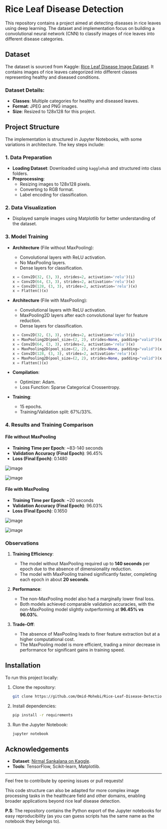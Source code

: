 # Rice Leaf Disease Detection

This repository contains a project aimed at detecting diseases in rice leaves using deep learning. The dataset and implementation focus on building a convolutional neural network (CNN) to classify images of rice leaves into different disease categories.

## Dataset

The dataset is sourced from Kaggle: [Rice Leaf Disease Image Dataset](https://www.kaggle.com/datasets/nirmalsankalana/rice-leaf-disease-image). It contains images of rice leaves categorized into different classes representing healthy and diseased conditions.

### Dataset Details:

- **Classes**: Multiple categories for healthy and diseased leaves.
- **Format**: JPEG and PNG images.
- **Size**: Resized to 128x128 for this project.

## Project Structure

The implementation is structured in Jupyter Notebooks, with some variations in architecture. The key steps include:

### 1. Data Preparation

- **Loading Dataset**: Downloaded using `kagglehub` and structured into class folders.
- **Preprocessing**:
  - Resizing images to 128x128 pixels.
  - Converting to RGB format.
  - Label encoding for classification.

### 2. Data Visualization

- Displayed sample images using Matplotlib for better understanding of the dataset.

### 3. Model Training

- **Architecture** (File without MaxPooling):
  - Convolutional layers with ReLU activation.
  - No MaxPooling layers.
  - Dense layers for classification.

  ```python
  x = Conv2D(32, (3, 3), strides=2, activation='relu')(i)
  x = Conv2D(64, (3, 3), strides=2, activation='relu')(x)
  x = Conv2D(128, (3, 3), strides=2, activation='relu')(x)
  x = Flatten()(x)
  ```
  
- **Architecture** (File with MaxPooling):
  - Convolutional layers with ReLU activation.
  - MaxPooling2D layers after each convolutional layer for feature reduction.
  - Dense layers for classification.

  ```python
  x = Conv2D(32, (3, 3), strides=2, activation='relu')(i)
  x = MaxPooling2D(pool_size=(2, 2), strides=None, padding="valid")(x)
  x = Conv2D(64, (3, 3), strides=2, activation='relu')(x)
  x = MaxPooling2D(pool_size=(2, 2), strides=None, padding="valid")(x)
  x = Conv2D(128, (3, 3), strides=2, activation='relu')(x)
  x = MaxPooling2D(pool_size=(2, 2), strides=None, padding="valid")(x)
  x = Flatten()(x)
  ```

- **Compilation**:
  - Optimizer: Adam.
  - Loss Function: Sparse Categorical Crossentropy.
- **Training**:
  - 15 epochs.
  - Training/Validation split: 67%/33%.

### 4. Results and Training Comparison

#### File without MaxPooling
- **Training Time per Epoch**: ~83-140 seconds
- **Validation Accuracy (Final Epoch)**: 96.45%
- **Loss (Final Epoch)**: 0.1480

![image](https://github.com/user-attachments/assets/dfe0b437-40f7-433a-a3f9-e47cc707ddac)

![image](https://github.com/user-attachments/assets/3b6aa0f3-77f0-4f94-813c-b2cdc9098ebc)
  
#### File with MaxPooling
- **Training Time per Epoch**: ~20 seconds
- **Validation Accuracy (Final Epoch)**: 96.03%
- **Loss (Final Epoch)**: 0.1650

![image](https://github.com/user-attachments/assets/e949fbc2-ce8f-43ec-8d7e-6290c82e5cd6)

![image](https://github.com/user-attachments/assets/8bfadc52-93db-4447-b7d4-06c6cdae9706)

### Observations
1. **Training Efficiency**:
   - The model without MaxPooling required up to **140 seconds** per epoch due to the absence of dimensionality reduction.
   - The model with MaxPooling trained significantly faster, completing each epoch in about **20 seconds**.

2. **Performance**:
   - The non-MaxPooling model also had a marginally lower final loss.
   - Both models achieved comparable validation accuracies, with the non-MaxPooling model slightly outperforming at **96.45% vs 96.03%**.

3. **Trade-Off**:
   - The absence of MaxPooling leads to finer feature extraction but at a higher computational cost.
   - The MaxPooling model is more efficient, trading a minor decrease in performance for significant gains in training speed.

## Installation

To run this project locally:

1. Clone the repository:
   ```bash
   git clone https://github.com/Omid-Mohebi/Rice-Leaf-Disease-Detection.git
   ```
2. Install dependencies:
   ```bash
   pip install -r requirements
   ```
3. Run the Jupyter Notebook:
   ```bash
   jupyter notebook
   ```

## Acknowledgements

- **Dataset**: [Nirmal Sankalana on Kaggle](https://www.kaggle.com/nirmalsankalana).
- **Tools**: TensorFlow, Scikit-learn, Matplotlib.

---

Feel free to contribute by opening issues or pull requests!

This code structure can also be adapted for more complex image processing tasks in the healthcare field and other domains, enabling broader applications beyond rice leaf disease detection.

**P.S**: The repository contains the Python export of the Jupyter notebooks for easy reproducibility (as you can guess scripts has the same name as the notebook they belongs to).

